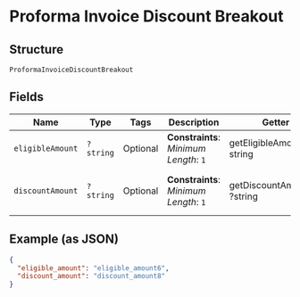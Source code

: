 
# Proforma Invoice Discount Breakout

## Structure

`ProformaInvoiceDiscountBreakout`

## Fields

| Name | Type | Tags | Description | Getter | Setter |
|  --- | --- | --- | --- | --- | --- |
| `eligibleAmount` | `?string` | Optional | **Constraints**: *Minimum Length*: `1` | getEligibleAmount(): ?string | setEligibleAmount(?string eligibleAmount): void |
| `discountAmount` | `?string` | Optional | **Constraints**: *Minimum Length*: `1` | getDiscountAmount(): ?string | setDiscountAmount(?string discountAmount): void |

## Example (as JSON)

```json
{
  "eligible_amount": "eligible_amount6",
  "discount_amount": "discount_amount8"
}
```

